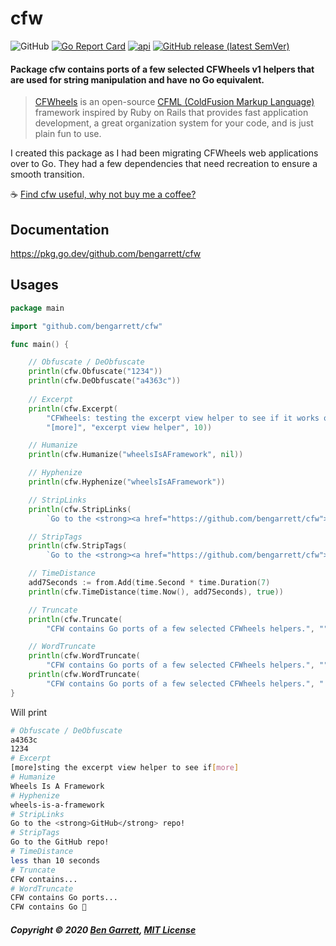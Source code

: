 # cfw

![GitHub](https://img.shields.io/github/license/bengarrett/cfw?style=flat)
[![Go Report Card](https://goreportcard.com/badge/github.com/bengarrett/cfw)](https://goreportcard.com/report/github.com/bengarrett/cfw) 
[![api](https://img.shields.io/static/v1?label=api&message=docs&color=<COLOR>&style=flat)](https://pkg.go.dev/github.com/bengarrett/cfw)
[![GitHub release (latest SemVer)](https://img.shields.io/github/v/release/bengarrett/cfw)](https://github.com/bengarrett/cfw/releases)

#### Package cfw contains ports of a few selected CFWheels v1 helpers that are used for string manipulation and have no Go equivalent.

>[CFWheels](https://cfwheels.org/) is an open-source [CFML (ColdFusion Markup Language)](http://lucee.org/) framework inspired by Ruby on Rails that provides fast application development, a great organization system for your code, and is just plain fun to use.

I created this package as I had been migrating CFWheels web applications over to Go. They had a few dependencies that need recreation to ensure a smooth transition.

☕ [Find cfw useful, why not buy me a coffee?](https://www.buymeacoffee.com/4rtEGvUIY)

## Documentation

https://pkg.go.dev/github.com/bengarrett/cfw

## Usages

```Go
package main

import "github.com/bengarrett/cfw"

func main() {

	// Obfuscate / DeObfuscate
	println(cfw.Obfuscate("1234"))
    println(cfw.DeObfuscate("a4363c"))
    
    // Excerpt
	println(cfw.Excerpt(
		"CFWheels: testing the excerpt view helper to see if it works or not.",
        "[more]", "excerpt view helper", 10))

    // Humanize
    println(cfw.Humanize("wheelsIsAFramework", nil))

    // Hyphenize
    println(cfw.Hyphenize("wheelsIsAFramework"))

    // StripLinks
    println(cfw.StripLinks(
        `Go to the <strong><a href="https://github.com/bengarrett/cfw">GitHub</a></strong> repo!`))

    // StripTags
    println(cfw.StripTags(
        `Go to the <strong><a href="https://github.com/bengarrett/cfw">GitHub</a></strong> repo!`))

    // TimeDistance
    add7Seconds := from.Add(time.Second * time.Duration(7)
    println(cfw.TimeDistance(time.Now(), add7Seconds), true))

    // Truncate
    println(cfw.Truncate(
        "CFW contains Go ports of a few selected CFWheels helpers.", "", 15))

    // WordTruncate
    println(cfw.WordTruncate(
        "CFW contains Go ports of a few selected CFWheels helpers.", "", 4))
    println(cfw.WordTruncate(
        "CFW contains Go ports of a few selected CFWheels helpers.", " 🥰", 3))
}
```

Will print

```bash
# Obfuscate / DeObfuscate
a4363c
1234
# Excerpt
[more]sting the excerpt view helper to see if[more]
# Humanize
Wheels Is A Framework
# Hyphenize
wheels-is-a-framework
# StripLinks
Go to the <strong>GitHub</strong> repo!
# StripTags
Go to the GitHub repo!
# TimeDistance
less than 10 seconds
# Truncate
CFW contains...
# WordTruncate
CFW contains Go ports...
CFW contains Go 🥰
```

##### Copyright © 2020 [Ben Garrett](mailto:code.by.ben@gmail.com), [MIT License](https://pkg.go.dev/github.com/fluhus/godoc-tricks?tab=licenses)